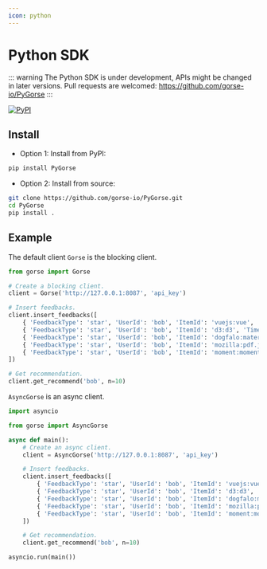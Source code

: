 ```yaml
---
icon: python
---
```

# Python SDK

::: warning
The Python SDK is under development, APIs might be changed in later versions. Pull requests are welcomed: https://github.com/gorse-io/PyGorse
:::

[![PyPI](https://img.shields.io/pypi/v/pygorse)](https://pypi.org/project/PyGorse/)

## Install

- Option 1: Install from PyPI:

```bash
pip install PyGorse
```

- Option 2: Install from source:

```bash
git clone https://github.com/gorse-io/PyGorse.git
cd PyGorse
pip install .
```

## Example

The default client `Gorse` is the blocking client.

```python
from gorse import Gorse

# Create a blocking client.
client = Gorse('http://127.0.0.1:8087', 'api_key')

# Insert feedbacks.
client.insert_feedbacks([
    { 'FeedbackType': 'star', 'UserId': 'bob', 'ItemId': 'vuejs:vue', 'Timestamp': '2022-02-24' },
    { 'FeedbackType': 'star', 'UserId': 'bob', 'ItemId': 'd3:d3', 'Timestamp': '2022-02-25' },
    { 'FeedbackType': 'star', 'UserId': 'bob', 'ItemId': 'dogfalo:materialize', 'Timestamp': '2022-02-26' },
    { 'FeedbackType': 'star', 'UserId': 'bob', 'ItemId': 'mozilla:pdf.js', 'Timestamp': '2022-02-27' },
    { 'FeedbackType': 'star', 'UserId': 'bob', 'ItemId': 'moment:moment', 'Timestamp': '2022-02-28' }
])

# Get recommendation.
client.get_recommend('bob', n=10)
```

`AsyncGorse` is an async client.

```python
import asyncio

from gorse import AsyncGorse

async def main():
    # Create an async client.
    client = AsyncGorse('http://127.0.0.1:8087', 'api_key')

    # Insert feedbacks.
    client.insert_feedbacks([
        { 'FeedbackType': 'star', 'UserId': 'bob', 'ItemId': 'vuejs:vue', 'Timestamp': '2022-02-24' },
        { 'FeedbackType': 'star', 'UserId': 'bob', 'ItemId': 'd3:d3', 'Timestamp': '2022-02-25' },
        { 'FeedbackType': 'star', 'UserId': 'bob', 'ItemId': 'dogfalo:materialize', 'Timestamp': '2022-02-26' },
        { 'FeedbackType': 'star', 'UserId': 'bob', 'ItemId': 'mozilla:pdf.js', 'Timestamp': '2022-02-27' },
        { 'FeedbackType': 'star', 'UserId': 'bob', 'ItemId': 'moment:moment', 'Timestamp': '2022-02-28' }
    ])

    # Get recommendation.
    client.get_recommend('bob', n=10)

asyncio.run(main())
```
